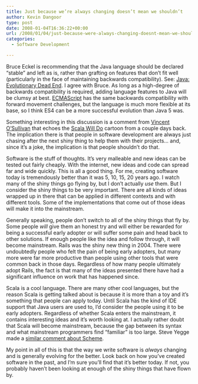 ```yaml
---
title: Just because we’re always changing doesn’t mean we shouldn’t
author: Kevin Dangoor
type: post
date: 2008-01-04T16:36:22+00:00
url: /2008/01/04/just-because-were-always-changing-doesnt-mean-we-shouldnt/
categories:
  - Software Development

---
```

Bruce Eckel is recommending that the Java language should be declared &#8220;stable&#8221; and left as is, rather than grafting on features that don&#8217;t fit well (particularly in the face of maintaining backwards compatibility). See: [Java: Evolutionary Dead End][1]. I agree with Bruce. As long as a high-degree of backwards compatibility is required, adding language features to Java will be clumsy at best. [ECMAScript][2] has the same backwards compatibility with forward movement challenges, but the language is much more flexible at its base, so I think ES4 can be a more successful evolution than Java 5 was.

Something interesting in this discussion is a comment from [Vincent O&#8217;Sullivan][3] that echoes the [Scala Will Do][4] cartoon from a couple days back. The implication there is that people in software development are always just chasing after the next shiny thing to help them with their projects&#8230; and, since it&#8217;s a joke, the implication is that people shouldn&#8217;t do that.

Software is the stuff of thoughts. It&#8217;s very malleable and new ideas can be tested out fairly cheaply. With the internet, new ideas and code can spread far and wide quickly. This is all a good thing. For me, creating software today is tremendously better than it was 5, 10, 15, 20 years ago. I watch many of the shiny things go flying by, but I don&#8217;t actually _use_ them. But I consider the shiny things to be very important. There are all kinds of ideas wrapped up in there that can be applied in different contexts and with different tools. Some of the implementations that come out of those ideas will make it into the mainstream.

Generally speaking, people don&#8217;t switch to all of the shiny things that fly by. Some people _will_ give them an honest try and will either be rewarded for being a successful early adopter or will suffer some pain and head back to other solutions. If enough people like the idea and follow through, it will become mainstream. Rails was the shiny new thing in 2004. There were undoubtedly people who felt the pain of being early adopters, but many more were far more productive than people using other tools that were common back in those days. Regardless of how many people ultimately adopt Rails, the fact is that many of the ideas presented there have had a significant influence on work that has happened since.

Scala is a cool language. There are many other cool languages, but the reason Scala is getting talked about is because it is more than a toy and it&#8217;s something that people can apply today. Until Scala has the kind of IDE support that Java users are used to, I&#8217;d consider the people using it to be early adopters. Regardless of whether Scala enters the mainstream, it contains interesting ideas and it&#8217;s worth looking at. I actually rather doubt that Scala will become mainstream, because the gap between its syntax and what mainstream programmers find &#8220;familiar&#8221; is too large. Steve Yegge made a [similar comment about Scheme][5].

My point in all of this is that the way we write software is _always_ changing and is generally evolving for the better. Look back on how you&#8217;ve created software in the past, and I&#8217;m sure you&#8217;ll find that it&#8217;s better today. If not, you probably haven&#8217;t been looking at enough of the shiny things that have flown by.

 [1]: http://www.artima.com/weblogs/viewpost.jsp?thread=221903
 [2]: http://ecmascript.org
 [3]: http://www.artima.com/forums/flat.jsp?forum=106&thread=221903&start=15&msRange=15
 [4]: http://stuffthathappens.com/blog/2008/01/02/scala-will-do/
 [5]: http://steve-yegge.blogspot.com/2007/12/codes-worst-enemy.html#c812623484442160497